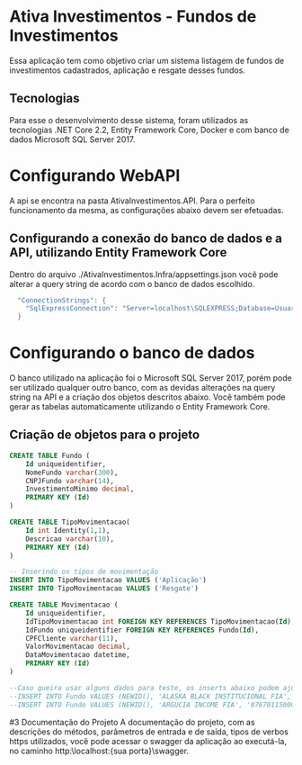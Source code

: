 # Ativa Investimentos - Fundos de Investimentos
Essa aplicação tem como objetivo criar um sistema listagem de fundos de investimentos cadastrados, aplicação e resgate desses fundos.

## Tecnologias
Para esse o desenvolvimento desse sistema, foram utilizados as tecnologias .NET Core 2.2, Entity Framework Core, Docker e com banco de dados Microsoft SQL Server 2017.

# Configurando WebAPI
A api se encontra na pasta AtivaInvestimentos.API. Para o perfeito funcionamento da mesma, as configurações abaixo devem ser efetuadas.

## Configurando a conexão do banco de dados e a API, utilizando Entity Framework Core
Dentro do arquivo ./AtivaInvestimentos.Infra/appsettings.json você pode alterar a query string de acordo com o banco de dados escolhido.

```c#
  "ConnectionStrings": {
    "SqlExpressConnection": "Server=localhost\SQLEXPRESS;Database=UsuarioDB; Integrated Security=True;"
  }
```
# Configurando o banco de dados
O banco utilizado na aplicação foi o Microsoft SQL Server 2017, porém pode ser utilizado qualquer outro banco, com as devidas alterações na query string na API e a criação dos objetos descritos abaixo. 
Você também pode gerar as tabelas automaticamente utilizando o Entity Framework Core.

## Criação de objetos para o projeto
```sql
CREATE TABLE Fundo (
	Id uniqueidentifier,
	NomeFundo varchar(300),
	CNPJFundo varchar(14),
	InvestimentoMinimo decimal,
    PRIMARY KEY (Id)
)

CREATE TABLE TipoMovimentacao(
	Id int Identity(1,1),
	Descricao varchar(10),
    PRIMARY KEY (Id)
)

-- Inserindo os tipos de movimentação 
INSERT INTO TipoMovimentacao VALUES ('Aplicação')
INSERT INTO TipoMovimentacao VALUES ('Resgate')

CREATE TABLE Movimentacao (
	Id uniqueidentifier,
	IdTipoMovimentacao int FOREIGN KEY REFERENCES TipoMovimentacao(Id),
	IdFundo uniqueidentifier FOREIGN KEY REFERENCES Fundo(Id),
	CPFCliente varchar(11),
	ValorMovimentacao decimal,
	DataMovimentacao datetime,
    PRIMARY KEY (Id)
)

--Caso queira usar alguns dados para teste, os inserts abaixo podem ajudar:
--INSERT INTO Fundo VALUES (NEWID(), 'ALASKA BLACK INSTITUCIONAL FIA', '26673556000132', 1000.00)
--INSERT INTO Fundo VALUES (NEWID(), 'ARGUCIA INCOME FIA', '07670115000132', 10000.00)

```


#3 Documentação do Projeto
A documentação do projeto, com as descrições do métodos, parâmetros de entrada e de saída, tipos de verbos https utilizados, você pode acessar o swagger da aplicação ao executá-la, no caminho http:\\localhost:{sua porta}\swagger.

